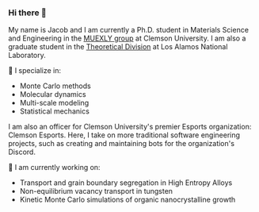 ### Hi there 👋

My name is Jacob and I am currently a Ph.D. student in Materials Science and Engineering in the [MUEXLY group](https://github.com/muexly) at Clemson University. I am also a graduate student in the [Theoretical Division](https://www.lanl.gov/org/ddste/aldsc/theoretical/index.php) at Los Alamos National Laboratory.

🌟 I specialize in:

- Monte Carlo methods
- Molecular dynamics
- Multi-scale modeling
- Statistical mechanics

I am also an officer for Clemson University's premier Esports organization: Clemson Esports. Here, I take on more traditional software engineering projects, such as creating and maintaining bots for the organization's Discord.

🌱 I am currently working on:

- Transport and grain boundary segregation in High Entropy Alloys 
- Non-equilibrium vacancy transport in tungsten
- Kinetic Monte Carlo simulations of organic nanocrystalline growth
